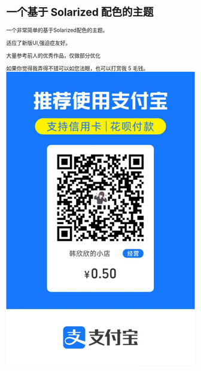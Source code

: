 # 一个基于 Solarized 配色的主题

一个非常简单的基于Solarized配色的主题。

适应了新版UI,强迫症友好。

大量参考前人的优秀作品，仅做部分优化


如果你觉得我弄得不错可以如您法眼，也可以打赏我 5 毛钱。
![ailipay.png](resources/pic/ailipay.png)





